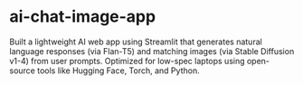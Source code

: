 # ai-chat-image-app
Built a lightweight AI web app using Streamlit that generates natural language responses (via Flan-T5) and matching images (via Stable Diffusion v1-4) from user prompts. Optimized for low-spec laptops using open-source tools like Hugging Face, Torch, and Python.

